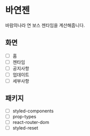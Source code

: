 # 바연젠

바람의나라 연 보스 젠타임을 계산해줍니다.

## 화면

- [ ] 홈
- [ ] 젠타임
- [ ] 공지사항
- [ ] 업데이트
- [ ] 세부사항

## 패키지

- [ ] styled-components
- [ ] prop-types
- [ ] react-router-dom
- [ ] styled-reset
